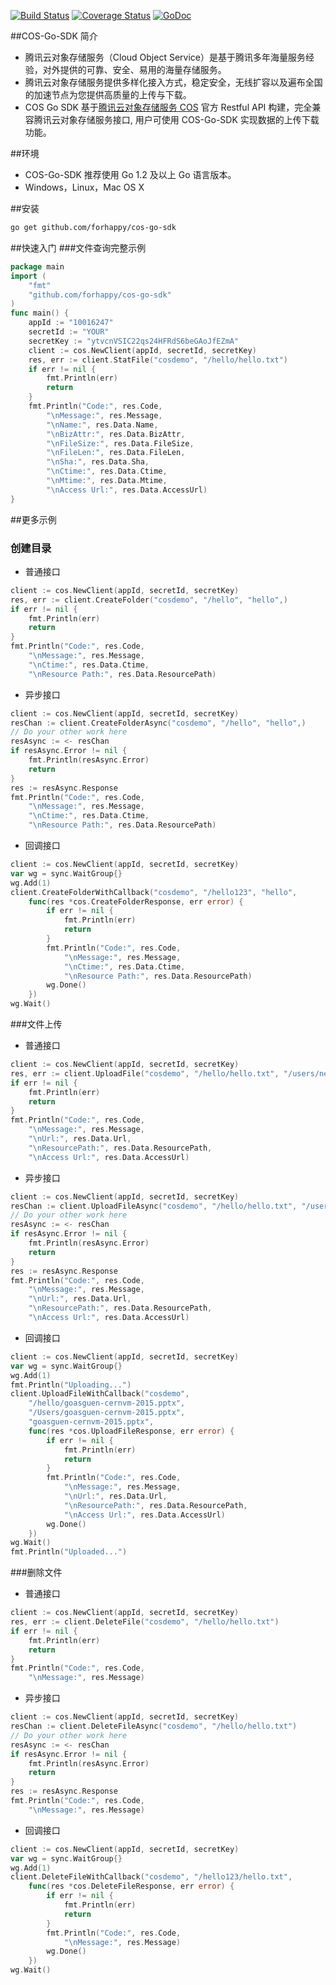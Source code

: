 [![Build Status](https://drone.io/github.com/forhappy/cos-go-sdk/status.png)](https://drone.io/github.com/forhappy/cos-go-sdk/latest)
[![Coverage Status](https://coveralls.io/repos/forhappy/cos-go-sdk/badge.svg?branch=master&service=github)](https://coveralls.io/github/forhappy/cos-go-sdk?branch=master)
[![GoDoc](https://godoc.org/github.com/forhappy/cos-go-sdk?status.png)](https://godoc.org/github.com/forhappy/cos-go-sdk)

##COS-Go-SDK 简介
- 腾讯云对象存储服务（Cloud Object Service）是基于腾讯多年海量服务经验，对外提供的可靠、安全、易用的海量存储服务。
- 腾讯云对象存储服务提供多样化接入方式，稳定安全，无线扩容以及遍布全国的加速节点为您提供高质量的上传与下载。
- COS Go SDK 基于[腾讯云对象存储服务 COS](http://www.qcloud.com/product/cos.html) 官方 Restful API 构建，完全兼容腾讯云对象存储服务接口, 用户可使用 COS-Go-SDK 实现数据的上传下载功能。

##环境
- COS-Go-SDK 推荐使用 Go 1.2 及以上 Go 语言版本。
- Windows，Linux，Mac OS X

##安装
```bash
go get github.com/forhappy/cos-go-sdk
```

##快速入门
###文件查询完整示例
```go
package main
import (
	"fmt"
	"github.com/forhappy/cos-go-sdk"
)
func main() {
	appId := "10016247"
	secretId := "YOUR"
	secretKey := "ytvcnVSIC22qs24HFRdS6beGAoJfEZmA"
	client := cos.NewClient(appId, secretId, secretKey)
	res, err := client.StatFile("cosdemo", "/hello/hello.txt")
	if err != nil {
		fmt.Println(err)
		return
	}
	fmt.Println("Code:", res.Code,
		"\nMessage:", res.Message,
		"\nName:", res.Data.Name,
		"\nBizAttr:", res.Data.BizAttr,
		"\nFileSize:", res.Data.FileSize,
		"\nFileLen:", res.Data.FileLen,
		"\nSha:", res.Data.Sha,
		"\nCtime:", res.Data.Ctime,
		"\nMtime:", res.Data.Mtime,
		"\nAccess Url:", res.Data.AccessUrl)
}
```
##更多示例

### 创建目录
- 普通接口
```go
client := cos.NewClient(appId, secretId, secretKey)
res, err := client.CreateFolder("cosdemo", "/hello", "hello",)
if err != nil {
    fmt.Println(err)
    return
}
fmt.Println("Code:", res.Code,
    "\nMessage:", res.Message,
    "\nCtime:", res.Data.Ctime,
    "\nResource Path:", res.Data.ResourcePath)
```

- 异步接口
```go
client := cos.NewClient(appId, secretId, secretKey)
resChan := client.CreateFolderAsync("cosdemo", "/hello", "hello",)
// Do your other work here
resAsync := <- resChan
if resAsync.Error != nil {
    fmt.Println(resAsync.Error)
    return
}
res := resAsync.Response
fmt.Println("Code:", res.Code,
    "\nMessage:", res.Message,
    "\nCtime:", res.Data.Ctime,
    "\nResource Path:", res.Data.ResourcePath)
```

- 回调接口
```go
client := cos.NewClient(appId, secretId, secretKey)
var wg = sync.WaitGroup{}
wg.Add(1)
client.CreateFolderWithCallback("cosdemo", "/hello123", "hello",
    func(res *cos.CreateFolderResponse, err error) {
        if err != nil {
            fmt.Println(err)
            return
        }
        fmt.Println("Code:", res.Code,
            "\nMessage:", res.Message,
            "\nCtime:", res.Data.Ctime,
            "\nResource Path:", res.Data.ResourcePath)
        wg.Done()
    })
wg.Wait()
```

###文件上传

- 普通接口
```go
client := cos.NewClient(appId, secretId, secretKey)
res, err := client.UploadFile("cosdemo", "/hello/hello.txt", "/users/new.txt", "file attr")
if err != nil {
    fmt.Println(err)
    return
}
fmt.Println("Code:", res.Code,
    "\nMessage:", res.Message,
    "\nUrl:", res.Data.Url,
    "\nResourcePath:", res.Data.ResourcePath,
    "\nAccess Url:", res.Data.AccessUrl)
```

- 异步接口
```go
client := cos.NewClient(appId, secretId, secretKey)
resChan := client.UploadFileAsync("cosdemo", "/hello/hello.txt", "/users/new.txt", "file attr")
// Do your other work here
resAsync := <- resChan
if resAsync.Error != nil {
    fmt.Println(resAsync.Error)
    return
}
res := resAsync.Response
fmt.Println("Code:", res.Code,
    "\nMessage:", res.Message,
    "\nUrl:", res.Data.Url,
    "\nResourcePath:", res.Data.ResourcePath,
    "\nAccess Url:", res.Data.AccessUrl)
```

- 回调接口
```go
client := cos.NewClient(appId, secretId, secretKey)
var wg = sync.WaitGroup{}
wg.Add(1)
fmt.Println("Uploading...")
client.UploadFileWithCallback("cosdemo",
    "/hello/goasguen-cernvm-2015.pptx",
    "/Users/goasguen-cernvm-2015.pptx",
    "goasguen-cernvm-2015.pptx",
    func(res *cos.UploadFileResponse, err error) {
        if err != nil {
            fmt.Println(err)
            return
        }
        fmt.Println("Code:", res.Code,
            "\nMessage:", res.Message,
            "\nUrl:", res.Data.Url,
            "\nResourcePath:", res.Data.ResourcePath,
            "\nAccess Url:", res.Data.AccessUrl)
        wg.Done()
    })
wg.Wait()
fmt.Println("Uploaded...")
```

###删除文件

- 普通接口
```go
client := cos.NewClient(appId, secretId, secretKey)
res, err := client.DeleteFile("cosdemo", "/hello/hello.txt")
if err != nil {
    fmt.Println(err)
    return
}
fmt.Println("Code:", res.Code,
    "\nMessage:", res.Message)
```

- 异步接口
```go
client := cos.NewClient(appId, secretId, secretKey)
resChan := client.DeleteFileAsync("cosdemo", "/hello/hello.txt")
// Do your other work here
resAsync := <- resChan
if resAsync.Error != nil {
    fmt.Println(resAsync.Error)
    return
}
res := resAsync.Response
fmt.Println("Code:", res.Code,
    "\nMessage:", res.Message)
```

- 回调接口
```go
client := cos.NewClient(appId, secretId, secretKey)
var wg = sync.WaitGroup{}
wg.Add(1)
client.DeleteFileWithCallback("cosdemo", "/hello123/hello.txt",
    func(res *cos.DeleteFileResponse, err error) {
        if err != nil {
            fmt.Println(err)
            return
        }
        fmt.Println("Code:", res.Code,
            "\nMessage:", res.Message)
        wg.Done()
    })
wg.Wait()
```
